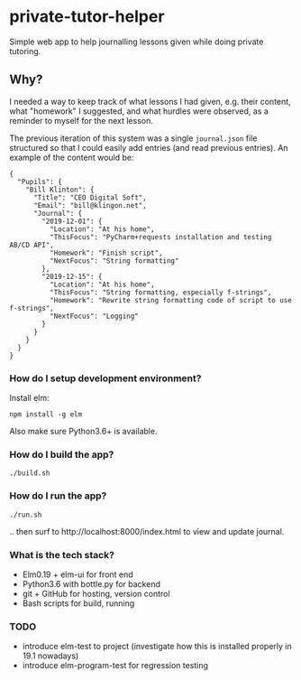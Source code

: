 # private-tutor-helper

Simple web app to help journalling lessons given while doing private tutoring.


## Why?

I needed a way to keep track of what lessons I had given, e.g. their content, what "homework" I suggested, and what hurdles were observed, as a reminder to myself for the next lesson.

The previous iteration of this system was a single `journal.json` file structured so that I could easily add entries (and read previous entries). An example of the content would be:

```
{
  "Pupils": {
    "Bill Klinton": {
      "Title": "CEO Digital Soft",
      "Email": "bill@klingon.net",
      "Journal": {
        "2019-12-01": {
          "Location": "At his home",
          "ThisFocus": "PyCharm+requests installation and testing AB/CD API",
          "Homework": "Finish script",
          "NextFocus": "String formatting"
        },
        "2019-12-15": {
          "Location": "At his home",
          "ThisFocus": "String formatting, especially f-strings",
          "Homework": "Rewrite string formatting code of script to use f-strings",
          "NextFocus": "Logging"
        }
      }
    }
  }
}
```

### How do I setup development environment?

Install elm:

    npm install -g elm

Also make sure Python3.6+ is available.


### How do I build the app?

    ./build.sh


### How do I run the app?

    ./run.sh

.. then surf to http://localhost:8000/index.html to view and update journal.


### What is the tech stack?

  - Elm0.19 + elm-ui for front end
  - Python3.6 with bottle.py for backend
  - git + GitHub for hosting, version control
  - Bash scripts for build, running


### TODO

  - introduce elm-test to project (investigate how this is installed properly in 19.1 nowadays)
  - introduce elm-program-test for regression testing

